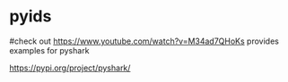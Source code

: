 # pyids
#check out https://www.youtube.com/watch?v=M34ad7QHoKs
provides examples for pyshark

https://pypi.org/project/pyshark/
